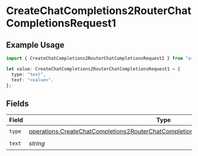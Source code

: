 # CreateChatCompletions2RouterChatCompletionsRequest1

## Example Usage

```typescript
import { CreateChatCompletions2RouterChatCompletionsRequest1 } from "orq-poc-typescript/models/operations";

let value: CreateChatCompletions2RouterChatCompletionsRequest1 = {
  type: "text",
  text: "<value>",
};
```

## Fields

| Field                                                                                                                                                                                        | Type                                                                                                                                                                                         | Required                                                                                                                                                                                     | Description                                                                                                                                                                                  |
| -------------------------------------------------------------------------------------------------------------------------------------------------------------------------------------------- | -------------------------------------------------------------------------------------------------------------------------------------------------------------------------------------------- | -------------------------------------------------------------------------------------------------------------------------------------------------------------------------------------------- | -------------------------------------------------------------------------------------------------------------------------------------------------------------------------------------------- |
| `type`                                                                                                                                                                                       | [operations.CreateChatCompletions2RouterChatCompletionsRequestRequestBodyMessagesType](../../models/operations/createchatcompletions2routerchatcompletionsrequestrequestbodymessagestype.md) | :heavy_check_mark:                                                                                                                                                                           | N/A                                                                                                                                                                                          |
| `text`                                                                                                                                                                                       | *string*                                                                                                                                                                                     | :heavy_check_mark:                                                                                                                                                                           | N/A                                                                                                                                                                                          |